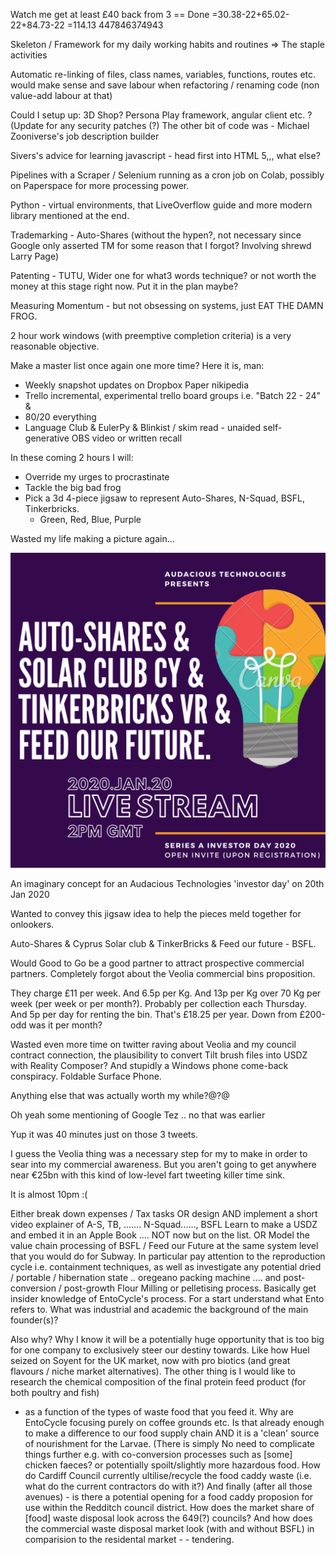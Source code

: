 Watch me get at least £40 back from 3 == Done
=30.38-22+65.02-22+84.73-22
=114.13
447846374943

Skeleton / Framework for my daily working habits and routines
=> The staple activities

Automatic re-linking of files, class names, variables, functions, routes etc. would make sense and save labour when refactoring / renaming code (non value-add labour at that)

Could I setup up:
3D Shop? Persona Play framework, angular client etc. ? (Update for any security patches (?)
The other bit of code was - Michael Zooniverse's job description builder

Sivers's advice for learning javascript - head first into HTML 5,,, what else?

Pipelines with a Scraper / Selenium running as a cron job on Colab, possibly on Paperspace for more processing power.

Python - virtual environments, that LiveOverflow guide and more modern library mentioned at the end.

Trademarking - Auto-Shares (without the hypen?, not necessary since Google only asserted TM for some reason that I forgot? Involving shrewd Larry Page)

Patenting - TUTU, Wider one for what3 words technique? or not worth the money at this stage right now. Put it in the plan maybe?

Measuring Momentum - but not obsessing on systems, just EAT THE DAMN FROG.

2 hour work windows (with preemptive completion criteria) is a very reasonable objective.

Make a master list once again one more time? Here it is, man:
- Weekly snapshot updates on Dropbox Paper nikipedia
- Trello incremental, experimental trello board groups i.e. "Batch 22 - 24" &  
- 80/20 everything
- Language Club & EulerPy & Blinkist / skim read - unaided self-generative OBS video or written recall 

In these coming 2 hours I will:
- Override my urges to procrastinate
- Tackle the big bad frog
- Pick a 3d 4-piece jigsaw to represent Auto-Shares, N-Squad, BSFL, Tinkerbricks.
	- Green, Red, Blue, Purple

Wasted my life making a picture again...

![](./assets/img/investor_day.png)

An imaginary concept for an Audacious Technologies 'investor day' on 20th Jan 2020

Wanted to convey this jigsaw idea to help the pieces meld together for onlookers.

Auto-Shares & 
Cyprus Solar club &
TinkerBricks &
Feed our future - BSFL.

Would Good to Go be a good partner to attract prospective commercial partners.
Completely forgot about the Veolia commercial bins proposition. 

They charge £11 per week. And 6.5p per Kg. And 13p per Kg over 70 Kg per week (per week or per month?).
Probably per collection each Thursday. And 5p per day for renting the bin. That's £18.25 per year.
Down from £200-odd was it per month? 



Wasted even more time on twitter raving about Veolia and my council contract connection, 
the plausibility to convert Tilt brush files into USDZ with Reality Composer?
And stupidly a Windows phone come-back conspiracy. Foldable Surface Phone.

Anything else that was actually worth my while?@?@

Oh yeah some mentioning of Google Tez .. no that was earlier

Yup it was 40 minutes just on those 3 tweets. 

I guess the Veolia thing was a necessary step for my to make in order to sear into my commercial awareness. 
But you aren't going to get anywhere near €25bn with this kind of low-level fart tweeting killer time sink.

It is almost 10pm :(

Either break down expenses / Tax tasks
OR design AND implement a short video explainer of A-S, TB, ....... N-Squad......, BSFL
Learn to make a USDZ and embed it in an Apple Book .... NOT now but on the list.
OR Model the value chain processing of BSFL / Feed our Future at the same system level that you would do for Subway.
	In particular pay attention to the reproduction cycle i.e. containment techniques, as well as investigate 
	any potential dried / portable / hibernation state .. oregeano packing machine .... and post-conversion / post-growth Flour 
	Milling or pelletising process. Basically get insider knowledge of EntoCycle's process. For a start understand what Ento refers to.
	What was industrial and academic the background of the main founder(s)?

Also why? Why I know it will be a potentially huge opportunity that is too big for one company to exclusively steer our destiny towards.
Like how Huel seized on Soyent for the UK market, now with pro biotics (and great flavours / niche market alternatives).
The other thing is I would like to research the chemical composition of the final protein feed product (for both poultry and fish)
- as a function of the types of waste food that you feed it. Why are EntoCycle focusing purely on coffee grounds etc. Is that already enough to make a difference to our food supply chain AND it is a 'clean' source of nourishment for the Larvae. (There is simply No need to complicate things further e.g. with co-conversion processes such as [some] chicken faeces? or potentially spoilt/slightly more hazardous food.
How do Cardiff Council currently ultilise/recycle the food caddy waste (i.e. what do the current contractors do with it?)
And finally (after all those avenues) - is there a potential opening for a food caddy proposion for use within the Redditch council district.
How does the market share of [food] waste disposal look across the 649(?) councils? And how does the commercial waste disposal market look (with and without BSFL) in comparision to the residental market - - tendering.







































































